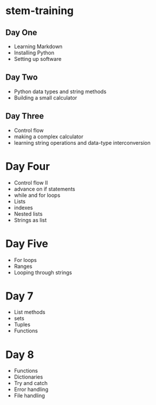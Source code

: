 # stem-training
## Day One
- Learning Markdown
- Installing Python
- Setting up software

## Day Two
- Python data types and string methods
- Building a small calculator

## Day Three
- Control flow
- making a complex calculator
- learning string operations and data-type interconversion

# Day Four
- Control flow II
- advance on if statements 
- while and for loops
- Lists
- indexes
- Nested lists
- Strings as list

# Day Five
- For loops
- Ranges
- Looping through strings
# Day 7
- List methods
- sets
- Tuples
- Functions
# Day 8
- Functions
- Dictionaries
- Try and catch
- Error handling
- File handling
